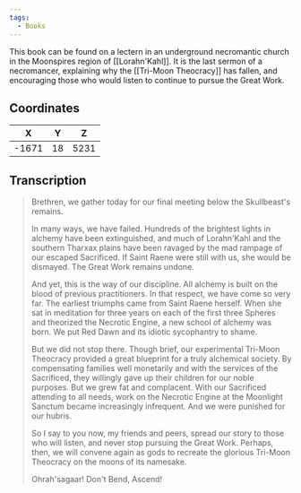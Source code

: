 ```yaml
---
tags:
  - Books
---
```


This book can be found on a lectern in an underground necromantic church in the Moonspires region of [[Lorahn'Kahl]]. It is the last sermon of a necromancer, explaining why the [[Tri-Moon Theocracy]] has fallen, and encouraging those who would listen to continue to pursue the Great Work.

## Coordinates
| **X** | **Y** | **Z** |
| :---: | :---: | :---: |
| -1671 |  18   | 5231  |

## Transcription
> Brethren, we gather today for our final meeting below the Skullbeast's remains.
>
> In many ways, we have failed. Hundreds of the brightest lights in alchemy have been extinguished, and much of Lorahn'Kahl and the southern Tharxax plains have been ravaged by the mad
rampage of our escaped Sacrificed. If Saint Raene were still with us, she would be dismayed. The Great Work remains undone.
>
> And yet, this is the way of our discipline. All alchemy is built on the blood of previous practitioners. In that respect, we have come so very far. The earliest triumphs came from Saint Raene herself. When she sat in meditation for three years on each of the first three Spheres and theorized the Necrotic Engine, a new school of alchemy was born. We put Red Dawn and its idiotic sycophantry to shame.
>
> But we did not stop there. Though brief, our experimental Tri-Moon Theocracy provided a great blueprint for a truly alchemical society. By compensating families well monetarily and with the services of the Sacrificed, they willingly gave up their children for our noble purposes. But we grew fat and complacent. With our Sacrificed attending to all needs, work on the Necrotic Engine at the Moonlight Sanctum became increasingly infrequent. And we were punished for our hubris.
>
> So I say to you now, my friends and peers, spread our story to those who will listen, and never stop pursuing the Great Work. Perhaps, then, we will convene again as gods to recreate the glorious Tri-Moon Theocracy on the moons of its namesake.
>
> Ohrah'sagaar! Don't Bend, Ascend!

